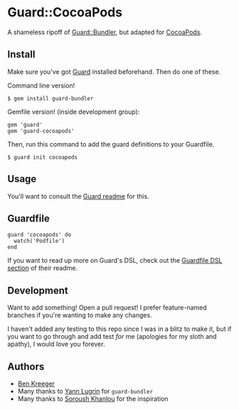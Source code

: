 # Guard::CocoaPods

A shameless ripoff of [Guard::Bundler](https://github.com/guard/guard-bundler), but adapted for [CocoaPods](http://cocoapods.org).

## Install

Make sure you've got [Guard](https://github.com/guard/guard) installed beforehand. Then do one of these.

Command line version!

    $ gem install guard-bundler

Gemfile version! (inside development group):

    gem 'guard'
    gem 'guard-cocoapods'

Then, run this command to add the guard definitions to your Guardfile.

    $ guard init cocoapods

## Usage

You'll want to consult the [Guard readme](https://github.com/guard/guard#usage) for this.

## Guardfile

    guard 'cocoapods' do
      watch('Podfile')
    end

If you want to read up more on Guard's DSL, check out the [Guardfile DSL section](https://github.com/guard/guard#guardfile-dsl) of their readme.

## Development

Want to add something! Open a pull request! I prefer feature-named branches if you're wanting to make any changes.

I haven't added any testing to this repo since I was in a blitz to make it, but
if you want to go through and add test *for* me (apologies for my sloth and
apathy), I would love you forever.

## Authors

- [Ben Kreeger](https://github.com/kreeger)
- Many thanks to [Yann Lugrin](https://github.com/yannlugrin) for `guard-bundler`
- Many thanks to [Soroush Khanlou](https://github.com/skhanlou) for the
  inspiration
